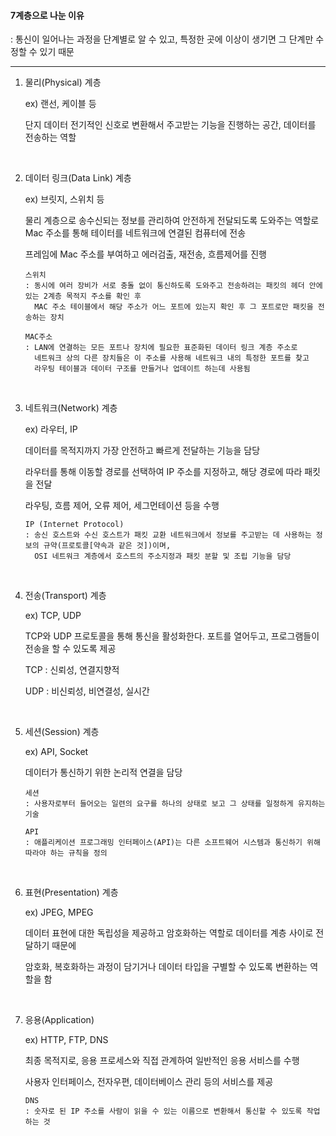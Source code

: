 
#### 7계층으로 나눈 이유

: 통신이 일어나는 과정을 단계별로 알 수 있고, 특정한 곳에 이상이 생기면 그 단계만 수정할 수 있기 때문

----

1) 물리(Physical) 계층
   
    ex) 랜선, 케이블 등

    단지 데이터 전기적인 신호로 변환해서 주고받는 기능을 진행하는 공간, 데이터를 전송하는 역할

<br>


2) 데이터 링크(Data Link) 계층
   
    ex) 브릿지, 스위치 등

    물리 계층으로 송수신되는 정보를 관리하여 안전하게 전달되도록 도와주는 역할로 Mac 주소를 통해 테이터를 네트워크에 연결된 컴퓨터에 전송

    프레임에 Mac 주소를 부여하고 에러검출, 재전송, 흐름제어를 진행

       스위치
       : 동시에 여러 장비가 서로 충돌 없이 통신하도록 도와주고 전송하려는 패킷의 헤더 안에 있는 2계층 목적지 주소를 확인 후
         MAC 주소 테이블에서 해당 주소가 어느 포트에 있는지 확인 후 그 포트로만 패킷을 전송하는 장치

       MAC주소
       : LAN에 연결하는 모든 포트나 장치에 필요한 표준화된 데이터 링크 계층 주소로
         네트워크 상의 다른 장치들은 이 주소를 사용해 네트워크 내의 특정한 포트를 찾고
         라우팅 테이블과 데이터 구조를 만들거나 업데이트 하는데 사용됨
      
<br>


3) 네트워크(Network) 계층

   ex) 라우터, IP

   데이터를 목적지까지 가장 안전하고 빠르게 전달하는 기능을 담당

   라우터를 통해 이동할 경로를 선택하여 IP 주소를 지정하고, 해당 경로에 따라 패킷을 전달

   라우팅, 흐름 제어, 오류 제어, 세그먼테이션 등을 수행

       IP (Internet Protocol)
       : 송신 호스트와 수신 호스트가 패킷 교환 네트워크에서 정보를 주고받는 데 사용하는 정보의 규약(프로토콜[약속과 같은 것])이며,
         OSI 네트워크 계층에서 호스트의 주소지정과 패킷 분할 및 조립 기능을 담당

<br>


4) 전송(Transport) 계층

   ex) TCP, UDP

   TCP와 UDP 프로토콜을 통해 통신을 활성화한다. 포트를 열어두고, 프로그램들이 전송을 할 수 있도록 제공

   TCP : 신뢰성, 연결지향적

   UDP : 비신뢰성, 비연결성, 실시간


<br>


5) 세션(Session) 계층

   ex) API, Socket

   데이터가 통신하기 위한 논리적 연결을 담당

       세션
       : 사용자로부터 들어오는 일련의 요구를 하나의 상태로 보고 그 상태를 일정하게 유지하는 기술

       API
       : 애플리케이션 프로그래밍 인터페이스(API)는 다른 소프트웨어 시스템과 통신하기 위해 따라야 하는 규칙을 정의
<br>


6) 표현(Presentation) 계층

   ex) JPEG, MPEG

   데이터 표현에 대한 독립성을 제공하고 암호화하는 역할로 데이터를 계층 사이로 전달하기 때문에

   암호화, 복호화하는 과정이 담기거나 데이터 타입을 구별할 수 있도록 변환하는 역할을 함 



<br>

7) 응용(Application)

   ex) HTTP, FTP, DNS

   최종 목적지로, 응용 프로세스와 직접 관계하여 일반적인 응용 서비스를 수행

   사용자 인터페이스, 전자우편, 데이터베이스 관리 등의 서비스를 제공

       DNS
       : 숫자로 된 IP 주소를 사람이 읽을 수 있는 이름으로 변환해서 통신할 수 있도록 작업하는 것


   
